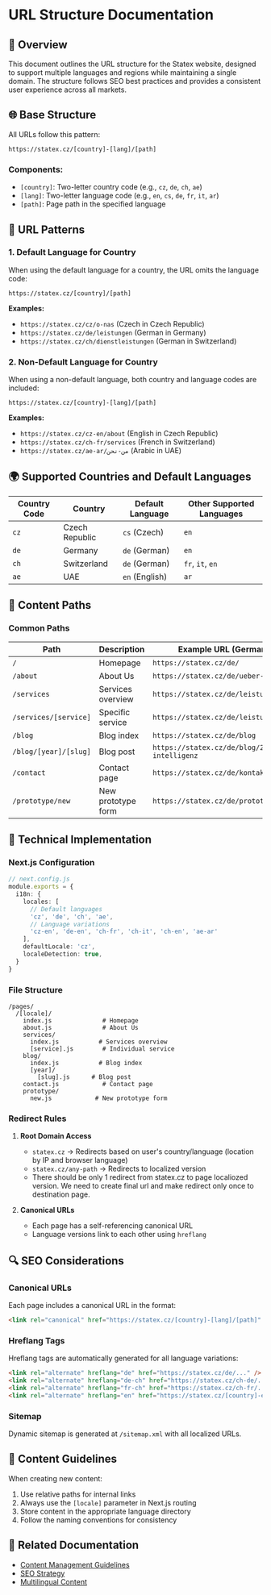 # URL Structure Documentation

## 📌 Overview

This document outlines the URL structure for the Statex website, designed to support multiple languages and regions while maintaining a single domain. The structure follows SEO best practices and provides a consistent user experience across all markets.

## 🌐 Base Structure

All URLs follow this pattern:

```
https://statex.cz/[country]-[lang]/[path]
```

### Components:
- `[country]`: Two-letter country code (e.g., `cz`, `de`, `ch`, `ae`)
- `[lang]`: Two-letter language code (e.g., `en`, `cs`, `de`, `fr`, `it`, `ar`)
- `[path]`: Page path in the specified language

## 🔄 URL Patterns

### 1. Default Language for Country
When using the default language for a country, the URL omits the language code:

```
https://statex.cz/[country]/[path]
```

**Examples:**
- `https://statex.cz/cz/o-nas` (Czech in Czech Republic)
- `https://statex.cz/de/leistungen` (German in Germany)
- `https://statex.cz/ch/dienstleistungen` (German in Switzerland)

### 2. Non-Default Language for Country
When using a non-default language, both country and language codes are included:

```
https://statex.cz/[country]-[lang]/[path]
```

**Examples:**
- `https://statex.cz/cz-en/about` (English in Czech Republic)
- `https://statex.cz/ch-fr/services` (French in Switzerland)
- `https://statex.cz/ae-ar/من-نحن` (Arabic in UAE)

## 🌍 Supported Countries and Default Languages

| Country Code | Country        | Default Language | Other Supported Languages |
|-------------|----------------|------------------|---------------------------|
| `cz`        | Czech Republic | `cs` (Czech)     | `en`                      |
| `de`        | Germany        | `de` (German)    | `en`                      |
| `ch`        | Switzerland    | `de` (German)    | `fr`, `it`, `en`          |
| `ae`        | UAE            | `en` (English)   | `ar`                      |


## 📂 Content Paths

### Common Paths

| Path                     | Description                   | Example URL (German in Germany)       |
|--------------------------|-------------------------------|---------------------------------------|
| `/`                      | Homepage                      | `https://statex.cz/de/`               |
| `/about`                 | About Us                      | `https://statex.cz/de/ueber-uns`      |
| `/services`              | Services overview             | `https://statex.cz/de/leistungen`     |
| `/services/[service]`    | Specific service              | `https://statex.cz/de/leistungen/webentwicklung` |
| `/blog`                  | Blog index                    | `https://statex.cz/de/blog`           |
| `/blog/[year]/[slug]`    | Blog post                     | `https://statex.cz/de/blog/2024/kuenstliche-intelligenz` |
| `/contact`               | Contact page                  | `https://statex.cz/de/kontakt`        |
| `/prototype/new`         | New prototype form            | `https://statex.cz/de/prototyp/neu`   |


## 🔧 Technical Implementation

### Next.js Configuration

```typescript
// next.config.js
module.exports = {
  i18n: {
    locales: [
      // Default languages
      'cz', 'de', 'ch', 'ae',
      // Language variations
      'cz-en', 'de-en', 'ch-fr', 'ch-it', 'ch-en', 'ae-ar'
    ],
    defaultLocale: 'cz',
    localeDetection: true,
  }
}
```

### File Structure

```
/pages/
  /[locale]/
    index.js              # Homepage
    about.js              # About Us
    services/
      index.js           # Services overview
      [service].js        # Individual service
    blog/
      index.js           # Blog index
      [year]/
        [slug].js      # Blog post
    contact.js            # Contact page
    prototype/
      new.js            # New prototype form
```

### Redirect Rules

1. **Root Domain Access**
   - `statex.cz` → Redirects based on user's country/language (location by IP and browser language)
   - `statex.cz/any-path` → Redirects to localized version
   - There should be only 1 redirect from statex.cz to page localiozed version. We need to create final url and make redirect only once to destination page.

2. **Canonical URLs**
   - Each page has a self-referencing canonical URL
   - Language versions link to each other using `hreflang`

## 🔍 SEO Considerations

### Canonical URLs
Each page includes a canonical URL in the format:
```html
<link rel="canonical" href="https://statex.cz/[country]-[lang]/[path]" />
```

### Hreflang Tags
Hreflang tags are automatically generated for all language variations:
```html
<link rel="alternate" hreflang="de" href="https://statex.cz/de/..." />
<link rel="alternate" hreflang="de-ch" href="https://statex.cz/ch-de/..." />
<link rel="alternate" hreflang="fr-ch" href="https://statex.cz/ch-fr/..." />
<link rel="alternate" hreflang="en" href="https://statex.cz/[country]-en/..." />
```

### Sitemap
Dynamic sitemap is generated at `/sitemap.xml` with all localized URLs.

## 📝 Content Guidelines

When creating new content:
1. Use relative paths for internal links
2. Always use the `[locale]` parameter in Next.js routing
3. Store content in the appropriate language directory
4. Follow the naming conventions for consistency

## 🔗 Related Documentation

- [Content Management Guidelines](../content/content-management-guidelines.md)
- [SEO Strategy](../seo/strategy.md)
- [Multilingual Content](../content/multilingual-guide.md)
